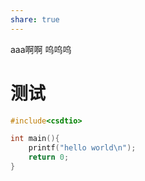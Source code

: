 ```yaml
---
share: true
---
```

aaa啊啊
呜呜呜
# 测试

```cpp
#include<csdtio>

int main(){
	printf("hello world\n");
	return 0;
}
```
